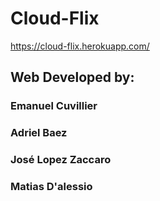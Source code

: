 # Cloud-Flix

https://cloud-flix.herokuapp.com/

## Web Developed by:
### Emanuel Cuvillier
### Adriel Baez
### José Lopez Zaccaro
### Matias D'alessio
